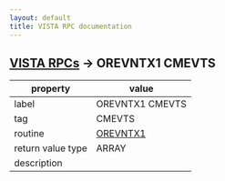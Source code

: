 ```yaml
---
layout: default
title: VISTA RPC documentation
---
```




## [VISTA RPCs](TableOfContent.md) &#8594; OREVNTX1 CMEVTS 

 property | value 
--- | --- 
 label | OREVNTX1 CMEVTS
 tag | CMEVTS
 routine | [OREVNTX1](http://code.osehra.org/dox/Routine_OREVNTX1_source.html)
 return value type | ARRAY
 description | 